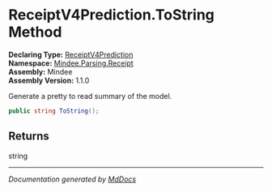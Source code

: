 ﻿<!--  
  <auto-generated>   
    The contents of this file were generated by a tool.  
    Changes to this file may be list if the file is regenerated  
  </auto-generated>   
-->

# ReceiptV4Prediction.ToString Method

**Declaring Type:** [ReceiptV4Prediction](../index.md)  
**Namespace:** [Mindee.Parsing.Receipt](../../index.md)  
**Assembly:** Mindee  
**Assembly Version:** 1.1.0

Generate a pretty to read summary of the model.

```csharp
public string ToString();
```

## Returns

string

___

*Documentation generated by [MdDocs](https://github.com/ap0llo/mddocs)*
